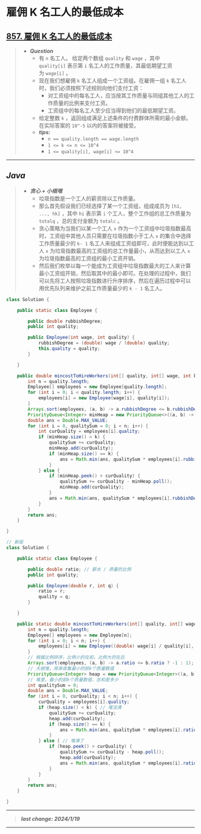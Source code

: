 # 雇佣 K 名工人的最低成本

## [857. 雇佣 K 名工人的最低成本](https://leetcode.cn/problems/minimum-cost-to-hire-k-workers/)

> - ***Question***
>   - 有 `n` 名工人。 给定两个数组 `quality` 和 `wage` ，其中 `quality[i]` 表示第 `i` 名工人的工作质量，其最低期望工资为 `wage[i]` 。
>   - 现在我们想雇佣 `k` 名工人组成一个工资组。在雇佣一组 `k` 名工人时，我们必须按照下述规则向他们支付工资：
>     - 对工资组中的每名工人，应当按其工作质量与同组其他工人的工作质量的比例来支付工资。
>     - 工资组中的每名工人至少应当得到他们的最低期望工资。
>   - 给定整数 `k` ，返回组成满足上述条件的付费群体所需的最小金额。在实际答案的 `10^-5` 以内的答案将被接受。
>   - ***tips:***
>     - `n == quality.length == wage.length`
>     - `1 <= k <= n <= 10^4`
>     - `1 <= quality[i], wage[i] <= 10^4`

---

## *Java*

> - ***贪心 + 小根堆***
>   - 垃圾指数是一个工人的薪资除以工作质量。
>   - 那么首先假设我们已经选择了某一个工资组，组成成员为 `[h1, ..., hk]` ，其中 `hi` 表示第 `i` 个工人，整个工作组的总工作质量为 `totalq` ，总的支付金额为 `totalc` 。
>   - 贪心策略为当我们以某一个工人 `x` 作为一个工资组中垃圾指数最高时，工资组中其他人员只需要在垃圾指数小于工人 `x` 的集合中选择工作质量最少的 `k- 1` 名工人来组成工资组即可，此时便能达到以工人 `x` 为垃圾指数最高的工资组的总工作量最小，从而达到以工人 `x` 为垃圾指数最高的工资组的最小工资开销。
>   - 然后我们枚举以每一个能成为工资组中垃圾指数最大的工人来计算最小工资组开销，然后取其中的最小即可。在处理的过程中，我们可以先将工人按照垃圾指数进行升序排序，然后在遍历过程中可以用优先队列来维护之前工作质量最少的 `k - 1` 名工人。

```java
class Solution {

    public static class Employee {

        public double rubbishDegree;
        public int quality;

        public Employee(int wage, int quality) {
            rubbishDegree = (double) wage / (double) quality;
            this.quality = quality;
        }

    }

    public double mincostToHireWorkers(int[] quality, int[] wage, int k) {
        int n = quality.length;
        Employee[] employees = new Employee[quality.length];
        for (int i = 0; i < quality.length; i++) {
            employees[i] = new Employee(wage[i], quality[i]);
        }
        Arrays.sort(employees, (a, b) -> a.rubbishDegree <= b.rubbishDegree ? -1 : 1);
        PriorityQueue<Integer> minHeap = new PriorityQueue<>((a, b) -> b - a);
        double ans = Double.MAX_VALUE;
        for (int i = 0, qualitySum = 0; i < n; i++) {
            int curQuality = employees[i].quality;
            if (minHeap.size() < k) {
                qualitySum += curQuality;
                minHeap.add(curQuality);
                if (minHeap.size() == k) {
                    ans = Math.min(ans, qualitySum * employees[i].rubbishDegree);
                }
            } else {
                if (minHeap.peek() > curQuality) {
                    qualitySum += curQuality - minHeap.poll();
                    minHeap.add(curQuality);
                }
                ans = Math.min(ans, qualitySum * employees[i].rubbishDegree);
            }
        }
        return ans;
    }

}

// 新版
class Solution {

    public static class Employee {

        public double ratio; // 薪水 / 质量的比例
        public int quality;

        public Employee(double r, int q) {
            ratio = r;
            quality = q;
        }

    }

    public static double mincostToHireWorkers(int[] quality, int[] wage, int k) {
        int n = quality.length;
        Employee[] employees = new Employee[n];
        for (int i = 0; i < n; i++) {
            employees[i] = new Employee((double) wage[i] / quality[i], quality[i]);
        }
        // 根据比例排序，比例小的在前，比例大的在后
        Arrays.sort(employees, (a, b) -> a.ratio <= b.ratio ? -1 : 1);
        // 大根堆，用来收集最小的前k个质量数值
        PriorityQueue<Integer> heap = new PriorityQueue<Integer>((a, b) -> b - a);
        // 堆里，最小的前k个质量数值，总和是多少
        int qualitySum = 0;
        double ans = Double.MAX_VALUE;
        for (int i = 0, curQuality; i < n; i++) {
            curQuality = employees[i].quality;
            if (heap.size() < k) { // 堆没满
                qualitySum += curQuality;
                heap.add(curQuality);
                if (heap.size() == k) {
                    ans = Math.min(ans, qualitySum * employees[i].ratio);
                }
            } else { // 堆满了
                if (heap.peek() > curQuality) {
                    qualitySum += curQuality - heap.poll();
                    heap.add(curQuality);
                    ans = Math.min(ans, qualitySum * employees[i].ratio);
                }
            }
        }
        return ans;
    }

}
```

---

> ***last change: 2024/1/19***

---
